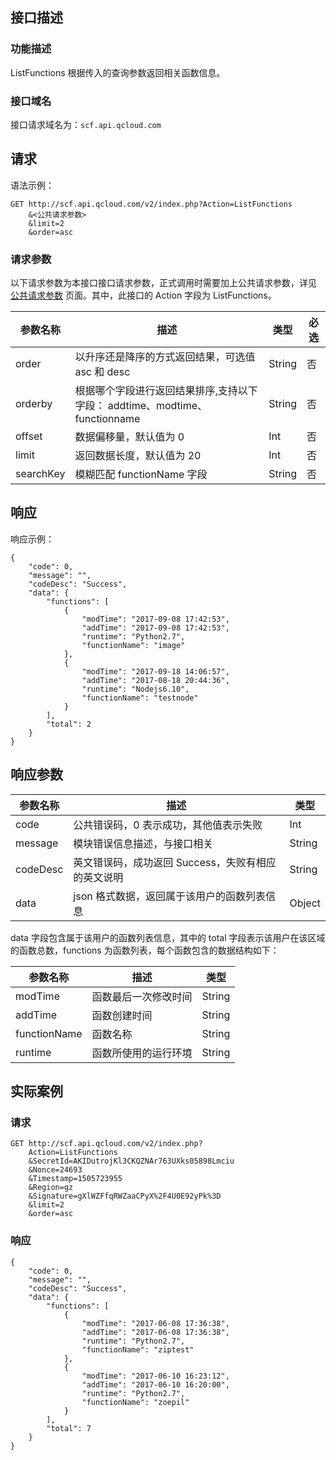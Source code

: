 ## 接口描述
### 功能描述
ListFunctions 根据传入的查询参数返回相关函数信息。

### 接口域名
接口请求域名为：`scf.api.qcloud.com`

## 请求
语法示例：
```
GET http://scf.api.qcloud.com/v2/index.php?Action=ListFunctions
    &<公共请求参数>
    &limit=2
    &order=asc
```

### 请求参数
以下请求参数为本接口接口请求参数，正式调用时需要加上公共请求参数，详见 [公共请求参数](/doc/api/244/4183) 页面。其中，此接口的 Action 字段为 ListFunctions。     

|参数名称|描述|类型|必选|
|-----------|--------|----------|----------|
|order|以升序还是降序的方式返回结果，可选值 asc 和 desc|String|否|
|orderby|根据哪个字段进行返回结果排序,支持以下字段： addtime、modtime、functionname|String|否|
|offset|数据偏移量，默认值为 0|Int|否|
|limit|返回数据长度，默认值为 20|Int|否|
|searchKey|模糊匹配 functionName 字段|String|否|

## 响应

响应示例：
```
{
    "code": 0,
    "message": "",
    "codeDesc": "Success",
    "data": {
        "functions": [
            {
                "modTime": "2017-09-08 17:42:53",
                "addTime": "2017-09-08 17:42:53",
                "runtime": "Python2.7",
                "functionName": "image"
            },
            {
                "modTime": "2017-09-18 14:06:57",
                "addTime": "2017-08-18 20:44:36",
                "runtime": "Nodejs6.10",
                "functionName": "testnode"
            }
        ],
        "total": 2
    }
}
```


## 响应参数

|参数名称|描述|类型|
|-------|---|---------------|
|code|公共错误码，0  表示成功，其他值表示失败|Int|
|message|模块错误信息描述，与接口相关|String|
|codeDesc|英文错误码，成功返回 Success，失败有相应的英文说明|String|
|data| json 格式数据，返回属于该用户的函数列表信息|Object|

data 字段包含属于该用户的函数列表信息，其中的 total 字段表示该用户在该区域的函数总数，functions 为函数列表，每个函数包含的数据结构如下：

|参数名称|描述|类型|
|-------|---|---------------|
|modTime|函数最后一次修改时间|String|
|addTime|函数创建时间|String|
|functionName|函数名称|String|
|runtime|函数所使用的运行环境|String|

## 实际案例

### 请求
```
GET http://scf.api.qcloud.com/v2/index.php?
    Action=ListFunctions
    &SecretId=AKIDutrojKl3CKQZNAr763UXks05898Lmciu
    &Nonce=24693
    &Timestamp=1505723955
    &Region=gz
    &Signature=gXlWZFfqRWZaaCPyX%2F4U0E92yPk%3D
    &limit=2
    &order=asc
```

### 响应
```
{
    "code": 0,
    "message": "",
    "codeDesc": "Success",
    "data": {
        "functions": [
            {
                "modTime": "2017-06-08 17:36:38",
                "addTime": "2017-06-08 17:36:38",
                "runtime": "Python2.7",
                "functionName": "ziptest"
            },
            {
                "modTime": "2017-06-10 16:23:12",
                "addTime": "2017-06-10 16:20:00",
                "runtime": "Python2.7",
                "functionName": "zoepil"
            }
        ],
        "total": 7
    }
}
```
